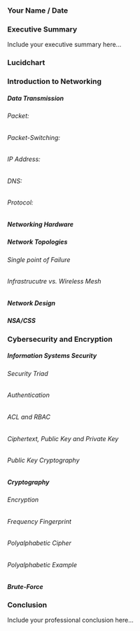 ### Your Name / Date

### Executive Summary 
Include your executive summary here...

### Lucidchart

### Introduction to Networking

##### Data Transmission
###### Packet:
###### Packet-Switching:
###### IP Address:
###### DNS:
###### Protocol:

##### Networking Hardware
##### Network Topologies
###### Single point of Failure
###### Infrastrucutre vs. Wireless Mesh
##### Network Design
##### NSA/CSS

### Cybersecurity and Encryption

##### Information Systems Security

###### Security Triad
###### Authentication
###### ACL and RBAC
###### Ciphertext, Public Key and Private Key
###### Public Key Cryptography

##### Cryptography
###### Encryption
###### Frequency Fingerprint
###### Polyalphabetic Cipher
###### Polyalphabetic Example

##### Brute-Force

### Conclusion
Include your professional conclusion here...

